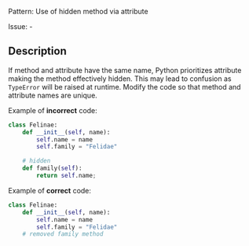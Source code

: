 Pattern: Use of hidden method via attribute

Issue: -

## Description

If method and attribute have the same name, Python prioritizes attribute making the method effectively hidden. This may lead to confusion as `TypeError` will be raised at runtime. Modify the code so that method and attribute names are unique.


Example of **incorrect** code:

```python
class Felinae:
    def __init__(self, name):
        self.name = name
        self.family = "Felidae"

    # hidden
    def family(self):
        return self.name;
```

Example of **correct** code:

```python
class Felinae:
    def __init__(self, name):
        self.name = name
        self.family = "Felidae"
    # removed family method
```
